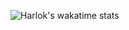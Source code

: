   ![Harlok's wakatime stats](https://github-readme-stats.vercel.app/api/wakatime?username=fuwx295)

